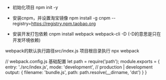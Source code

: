 - 初始化项目
npm init -y

- 安装cnpm，并设置淘宝镜像
npm install -g cnpm --registry=https://registry.npm.taobao.org

- 安装开发打包依赖
cnpm install webpack webpack-cli -D (-D的意思是只在开发环境依赖)

webpack的默认执行路径src/index.js  项目根目录执行 npx webpack


// webpack.config.js 基础配置
let path = require('path');
module.exports = {
    entry: './src/index.js',
    mode: 'development', // production | development
    output: {
        filename: 'bundle.js',
        path: path.resolve(__dirname, 'dst')
    }
}